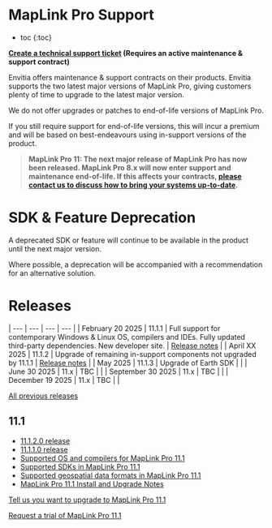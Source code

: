 # MapLink Pro Support

* toc
{:toc}

**[Create a technical support ticket](https://support.envitia.com) (Requires an active maintenance & support contract)**

Envitia offers maintenance & support contracts on their products. Envitia supports the two latest major versions of MapLink Pro, giving customers plenty of time to upgrade to the latest major version.

We do not offer upgrades or patches to end-of-life versions of MapLink Pro.

If you still require support for end-of-life versions, this will incur a premium and will be based on best-endeavours using in-support versions of the product.

> **MapLink Pro 11: The next major release of MapLink Pro has now been released. MapLink Pro 8.x will now enter support and maintenance end-of-life. If this affects your contracts, [please contact us to discuss how to bring your systems up-to-date](https://forms.office.com/e/6ydUswfjEe).**

# SDK & Feature Deprecation

A deprecated SDK or feature will continue to be available in the product until the next major version.

Where possible, a deprecation will be accompanied with a recommendation for an alternative solution.

# Releases

| --- | --- | --- | --- |
| February 20 2025 | 11.1.1 | Full support for contemporary Windows & Linux OS, compilers and IDEs. Fully updated third-party dependencies. New developer site. | [Release notes](../releases/11.1.1.0/release-notes) |
| April XX 2025 | 11.1.2 | Upgrade of remaining in-support components not upgraded by 11.1.1 | [Release notes](../releases/11.1.2.0/release-notes) |
| May 2025 | 11.1.3 | Upgrade of Earth SDK | |
| June 30 2025 | 11.x | TBC | |
| September 30 2025 | 11.x | TBC | |
| December 19 2025 | 11.x | TBC | |

[All previous releases](../releases/)

## 11.1
- [11.1.2.0 release](../releases/11.1.2.0/release-notes)
- [11.1.1.0 release](../releases/11.1.1.0/release-notes)
- [Supported OS and compilers for MapLink Pro 11.1](platform-support.md)
- [Supported SDKs in MapLink Pro 11.1](sdk-support.md)
- [Supported geospatial data formats in MapLink Pro 11.1](geospatial-formats.md)
- [MapLink Pro 11.1 Install and Upgrade Notes](install-and-upgrade.md)

[Tell us you want to upgrade to MapLink Pro 11.1](https://forms.office.com/e/6ydUswfjEe)

[Request a trial of MapLink Pro 11.1](https://forms.office.com/e/Lr7jN9TCC0)
